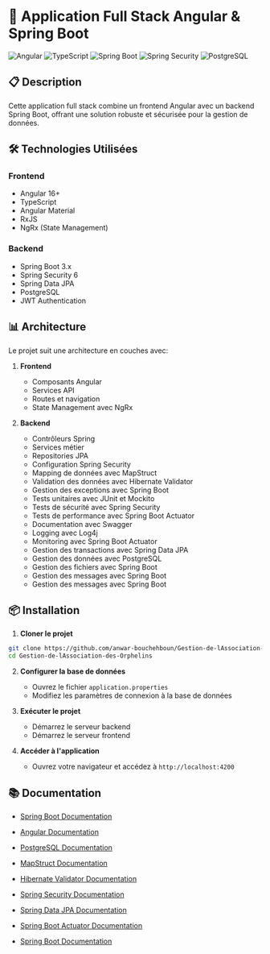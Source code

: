 # 🚀 Application Full Stack Angular & Spring Boot

![Angular](https://img.shields.io/badge/Angular-DD0031?style=for-the-badge&logo=angular&logoColor=white)
![TypeScript](https://img.shields.io/badge/TypeScript-007ACC?style=for-the-badge&logo=typescript&logoColor=white)
![Spring Boot](https://img.shields.io/badge/Spring_Boot-6DB33F?style=for-the-badge&logo=spring-boot&logoColor=white)
![Spring Security](https://img.shields.io/badge/Spring_Security-6DB33F?style=for-the-badge&logo=spring&logoColor=white)
![PostgreSQL](https://img.shields.io/badge/PostgreSQL-316192?style=for-the-badge&logo=postgresql&logoColor=white)

## 📋 Description

Cette application full stack combine un frontend Angular avec un backend Spring Boot, offrant une solution robuste et sécurisée pour la gestion de données.

## 🛠 Technologies Utilisées

### Frontend
- Angular 16+
- TypeScript
- Angular Material
- RxJS
- NgRx (State Management)

### Backend
- Spring Boot 3.x
- Spring Security 6
- Spring Data JPA
- PostgreSQL
- JWT Authentication

## 📊 Architecture

Le projet suit une architecture en couches avec:

1. **Frontend**
   - Composants Angular
   - Services API
   - Routes et navigation
   - State Management avec NgRx

2. **Backend**
   - Contrôleurs Spring
   - Services métier
   - Repositories JPA
   - Configuration Spring Security
   - Mapping de données avec MapStruct
   - Validation des données avec Hibernate Validator
   - Gestion des exceptions avec Spring Boot
   - Tests unitaires avec JUnit et Mockito
   - Tests de sécurité avec Spring Security
   - Tests de performance avec Spring Boot Actuator
   - Documentation avec Swagger
   - Logging avec Log4j
   - Monitoring avec Spring Boot Actuator
   - Gestion des transactions avec Spring Data JPA
   - Gestion des données avec PostgreSQL
   - Gestion des fichiers avec Spring Boot
   - Gestion des messages avec Spring Boot
   - Gestion des messages avec Spring Boot

## 📦 Installation

1. **Cloner le projet**

```bash
git clone https://github.com/anwar-bouchehboun/Gestion-de-lAssociation-des-Orphelins.git
cd Gestion-de-lAssociation-des-Orphelins
```

2. **Configurer la base de données**

    - Ouvrez le fichier `application.properties`
    - Modifiez les paramètres de connexion à la base de données

3. **Exécuter le projet**

    - Démarrez le serveur backend
    - Démarrez le serveur frontend

4. **Accéder à l'application**

    - Ouvrez votre navigateur et accédez à `http://localhost:4200`

## 📚 Documentation

- [Spring Boot Documentation](https://docs.spring.io/spring-boot/docs/current/reference/htmlsingle/)
- [Angular Documentation](https://angular.io/docs)
- [PostgreSQL Documentation](https://www.postgresql.org/docs/)

- [MapStruct Documentation](https://mapstruct.org/documentation/)
- [Hibernate Validator Documentation](https://hibernate.org/validator/documentation/)
- [Spring Security Documentation](https://docs.spring.io/spring-security/reference/index.html)
- [Spring Data JPA Documentation](https://docs.spring.io/spring-data/jpa/docs/current/reference/html/)
- [Spring Boot Actuator Documentation](https://docs.spring.io/spring-boot/docs/current/reference/html/actuator.html)
- [Spring Boot Documentation](https://docs.spring.io/spring-boot/docs/current/reference/htmlsingle/)














